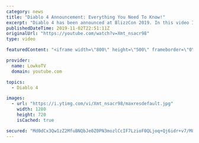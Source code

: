 ```yaml
---
category: news
title: "Diablo 4 Announcement: Everything You Need To Know!"
excerpt: "Diablo 4 has been announced at BlizzCon 2019. In this video I go over everything you need to know about this upcoming Blizzard Entertainment game."
publishedDateTime: 2019-11-02T22:51:11Z
originalUrl: "https://youtube.com/watch?v=Xmt_nsacr98"
type: video

featuredContent: "<iframe width=\"800\" height=\"500\" frameborder=\"0\" src=\"https://www.youtube.com/embed/Xmt_nsacr98\" allow=\"accelerometer; autoplay; encrypted-media; gyroscope; picture-in-picture\" allowfullscreen></iframe>"

provider:
  name: LowkoTV
  domain: youtube.com

topics:
  - Diablo 4

images:
  - url: "https://i.ytimg.com/vi/Xmt_nsacr98/maxresdefault.jpg"
    width: 1280
    height: 720
    isCached: true

secured: "Md0dCx3Qw1zZ2MfuBNQbJe0Z0PN3mozlCcIF7LzioF0QLjoq+Qj6idr+v7/M8G+Bx5nsptXdsEqT5qi3GKN64qq7rqvSBVPBE9UnImG4NAB+4Lzwk0QSlJBdU5+IcAjbm5M/tNAugpYlrvTISos+Cs3OS46e84Bgx9zZj0UDXix9LVnN9p1bB+YXfLu7AvS9lcRT9OQl4IGYd6PoBKldE59NUeXRMXhEyHfAIH/m9npcBqgWHnJGi3lCM5TMGrpcU4eE7l+7dA1zBQ4TkE7o8O3fQZubeWGrbsLgsVLwusB3zr0NSamxdrdnUdLCSY/yp7AhrPQRTNgz3aed5tbT4GKe6Q74JKBrTIcXne6gg+doR9RPpUEuKqKn4VwMERymY9LhpsKyUsbcJawFOQxoARuZb+LyGcDbt42WrNNW8lvnQIy3xQ9S2o0PFukQthuY;4+Da2gPoexM5gIe+kFRRYg=="
---
```



